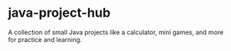 # java-project-hub
A collection of small Java projects like a calculator, mini games, and more for practice and learning.
